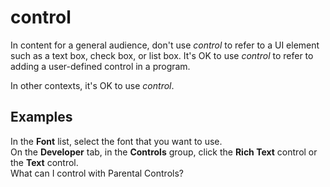 # control

In content for a general audience, don't use *control* to refer to a UI element such as a text box, check box, or list box. It's OK to use *control* to refer to adding a user-defined control in a program.

In other contexts, it's OK to use *control*.  

## Examples

In the **Font** list, select the font that you want to use.  
On the **Developer** tab, in the **Controls** group, click the **Rich Text** control or the **Text** control.  
What can I control with Parental Controls?
